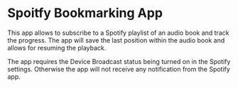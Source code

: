 # Spoitfy Bookmarking App

This app allows to subscribe to a Spotify playlist of an audio book and track the progress. 
The app will save the last position within the audio book and allows for resuming the playback.


The app requires the Device Broadcast status being turned on in the Spotify settings. Otherwise the app will not receive any notification from the Spotify app.

